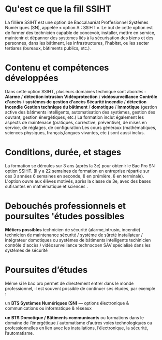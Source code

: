 # Qu'est ce que la fill SSIHT
La fillière SSIHT est une option de Baccalauréat Proffesionnel Systèmes Numériques (SN), appelée « option A : SSIHT ».
Le but de cette option est de former des technicien capable de concevoir, installer, mettre en service, maintenir et dépanner des systèmes liés à la sécurisation des biens et des personnes, dans les bâtiment, les infrastructures, l'habitat, ou les secter tertiares (bureaux, bâtiments publics, etc.).

# Contenu et compétences développées
Dans cette option SSIHT, plusieurs domaines technique sont abordés :
**Alarme** / **détection intrusion**
**Vidéoprotection** / **vidéosurveillance**
**Contrôle d'accès** / **systèmes de gestion d'accès**
**Sécurité incendie** / **détection incendie** 
**Gestion technique du bâtiment** / **domotique** / **immotique** (gestion active des bâtiments intelligents, automatisation des systèmes, gestion des ouvrant, gestion énergétiques, etc.)
La formation inclut également les aspects de maintenace (pratiques, corrective, préventive), de mises en service, de réglages, de configuration 
Les cours généraux (mathématiques, sciences physiques, français,langues vivantes, etc.) sont aussi inclus.

# Conditions, durée, et stages
La formation se déroules sur 3 ans (après la 3e) pour obtenir le Bac Pro SN option SSIHT.
(Il y a 22 semaines de formation en entreprise répartie sur ces 3 années 6 semaines en seconde, 8 en prémière, 8 en terminale).
L'option ouvre aux élèves motivés, après la classe de 3e, avec des bases sufisantes en mathématique et sciences . 

# Debouchés professionnels et poursuites 'études possibles 
**Métiers possibles**
technicien de sécurité (alarme,intrusin, incendie)
technicien de maintenance sécurité / système de sûreté
installateur / intégrateur domotiques ou systèmes de bâtiments intelligents
techinicien contrôle d'accès / vidéosurveillance
technocoen SAV spécialisé dans les systèmes de sécurité 

# Poursuites d’études

Même si le bac pro permet de directement entrer dans le monde professionnel, il est souvent possible de continuer ses études, par exemple :

un **BTS Systèmes Numériques (SN)** — options électronique & communications ou informatique & réseaux 

**un BTS Domotique / Bâtiments communicants** ou formations dans le domaine de l’énergétique / automatisme 
d’autres voies technologiques ou professionnelles en lien avec les installations, l’électronique, la sécurité, l’automatisme.
